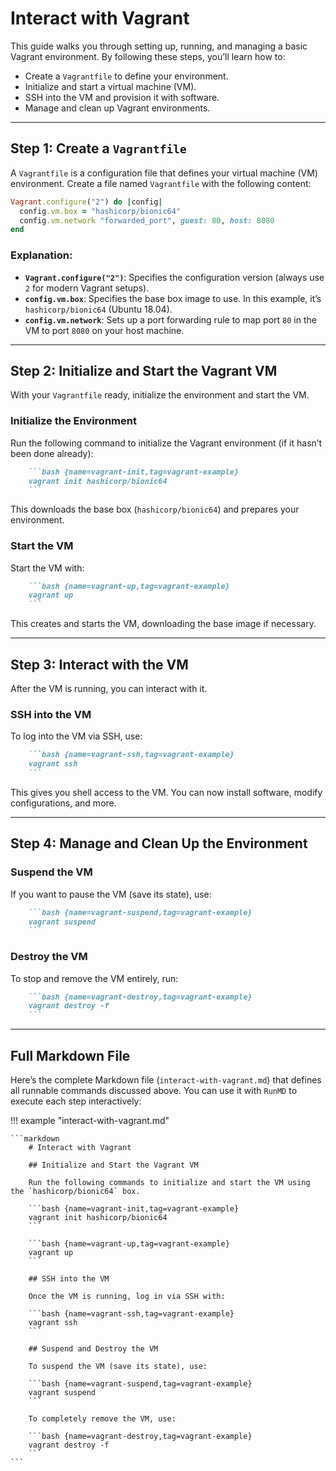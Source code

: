 # Interact with Vagrant

This guide walks you through setting up, running, and managing a basic Vagrant environment. By following these steps, you’ll learn how to:

- Create a `Vagrantfile` to define your environment.
- Initialize and start a virtual machine (VM).
- SSH into the VM and provision it with software.
- Manage and clean up Vagrant environments.

---

## Step 1: Create a `Vagrantfile`

A `Vagrantfile` is a configuration file that defines your virtual machine (VM) environment. Create a file named `Vagrantfile` with the following content:

```ruby
Vagrant.configure("2") do |config|
  config.vm.box = "hashicorp/bionic64"
  config.vm.network "forwarded_port", guest: 80, host: 8080
end
```

### Explanation:

- **`Vagrant.configure("2")`**: Specifies the configuration version (always use `2` for modern Vagrant setups).
- **`config.vm.box`**: Specifies the base box image to use. In this example, it’s `hashicorp/bionic64` (Ubuntu 18.04).
- **`config.vm.network`**: Sets up a port forwarding rule to map port `80` in the VM to port `8080` on your host machine.

---

## Step 2: Initialize and Start the Vagrant VM

With your `Vagrantfile` ready, initialize the environment and start the VM.

### Initialize the Environment

Run the following command to initialize the Vagrant environment (if it hasn’t been done already):

```markdown
    ```bash {name=vagrant-init,tag=vagrant-example}
    vagrant init hashicorp/bionic64
    ```
```

This downloads the base box (`hashicorp/bionic64`) and prepares your environment.

### Start the VM

Start the VM with:

```markdown
    ```bash {name=vagrant-up,tag=vagrant-example}
    vagrant up
    ```
```

This creates and starts the VM, downloading the base image if necessary.

---

## Step 3: Interact with the VM

After the VM is running, you can interact with it.

### SSH into the VM

To log into the VM via SSH, use:

```markdown
    ```bash {name=vagrant-ssh,tag=vagrant-example}
    vagrant ssh
    ```
```

This gives you shell access to the VM. You can now install software, modify configurations, and more.

---

## Step 4: Manage and Clean Up the Environment

### Suspend the VM

If you want to pause the VM (save its state), use:

```markdown
    ```bash {name=vagrant-suspend,tag=vagrant-example}
    vagrant suspend
    ```
```

### Destroy the VM

To stop and remove the VM entirely, run:

```markdown
    ```bash {name=vagrant-destroy,tag=vagrant-example}
    vagrant destroy -f
    ```
```

---

## Full Markdown File

Here’s the complete Markdown file (`interact-with-vagrant.md`) that defines all runnable commands discussed above. You can use it with `RunMD` to execute each step interactively:

!!! example "interact-with-vagrant.md"

    ```markdown
        # Interact with Vagrant

        ## Initialize and Start the Vagrant VM

        Run the following commands to initialize and start the VM using the `hashicorp/bionic64` box.

        ```bash {name=vagrant-init,tag=vagrant-example}
        vagrant init hashicorp/bionic64
        ```

        ```bash {name=vagrant-up,tag=vagrant-example}
        vagrant up
        ```

        ## SSH into the VM

        Once the VM is running, log in via SSH with:

        ```bash {name=vagrant-ssh,tag=vagrant-example}
        vagrant ssh
        ```

        ## Suspend and Destroy the VM

        To suspend the VM (save its state), use:

        ```bash {name=vagrant-suspend,tag=vagrant-example}
        vagrant suspend
        ```

        To completely remove the VM, use:

        ```bash {name=vagrant-destroy,tag=vagrant-example}
        vagrant destroy -f
        ```
    ```